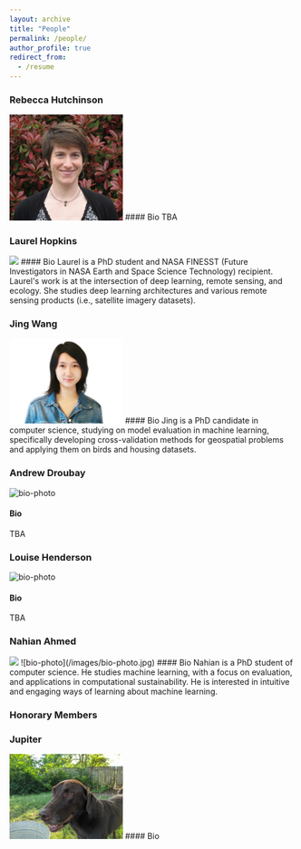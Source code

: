 ```yaml
---
layout: archive
title: "People"
permalink: /people/
author_profile: true
redirect_from:
  - /resume
---
```

  
### Rebecca Hutchinson
<img src="/images/profiles/HutchinsonPhoto.jpg" width="200">
#### Bio
TBA
  
### Laurel Hopkins
<img src="/images/profiles/laurel.jpg" width="200">
#### Bio
Laurel is a PhD student and NASA FINESST (Future Investigators in NASA Earth and Space Science Technology) recipient. Laurel's work is at the intersection of deep learning, remote sensing, and ecology. She studies deep learning architectures and various remote sensing products (i.e., satellite imagery datasets).

### Jing Wang
<img src="/images/profiles/wangjing.jpg" width="200">
#### Bio
Jing is a PhD candidate in computer science, studying on model evaluation in machine learning, specifically developing cross-validation methods for geospatial problems and applying them on birds and housing datasets.

### Andrew Droubay

![bio-photo](/images/bio-photo.jpg)
#### Bio
TBA

### Louise Henderson

![bio-photo](/images/bio-photo.jpg)
#### Bio
TBA

### Nahian Ahmed
<img src="/images/profiles/nahian.jpg" width="200">
![bio-photo](/images/bio-photo.jpg)
#### Bio
Nahian is a PhD student of computer science. He studies machine learning, with a focus on evaluation, and applications in computational sustainability. He is interested in intuitive and engaging ways of learning about machine learning.

### Honorary Members
### Jupiter
<img src="/images/profiles/jupiter.png" width="200">
#### Bio

